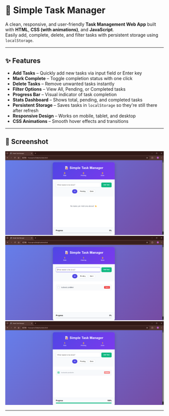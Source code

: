 # 📝 Simple Task Manager

A clean, responsive, and user-friendly **Task Management Web App** built with **HTML**, **CSS (with animations)**, and **JavaScript**.  
Easily add, complete, delete, and filter tasks with persistent storage using `localStorage`.

---

## ✨ Features
- **Add Tasks** – Quickly add new tasks via input field or Enter key
- **Mark Complete** – Toggle completion status with one click
- **Delete Tasks** – Remove unwanted tasks instantly
- **Filter Options** – View All, Pending, or Completed tasks
- **Progress Bar** – Visual indicator of task completion
- **Stats Dashboard** – Shows total, pending, and completed tasks
- **Persistent Storage** – Saves tasks in `localStorage` so they're still there after refresh
- **Responsive Design** – Works on mobile, tablet, and desktop
- **CSS Animations** – Smooth hover effects and transitions

---

## 📸 Screenshot
![App Screenshot](output/image1.png)  
![App Screenshot](output/image2.png)  
![App Screenshot](output/image3.png)  


---

